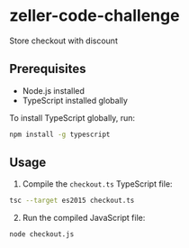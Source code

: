 # zeller-code-challenge
Store checkout with discount

## Prerequisites

- Node.js installed
- TypeScript installed globally

To install TypeScript globally, run:
```bash
npm install -g typescript
```

## Usage
1. Compile the `checkout.ts` TypeScript file:
  ```bash
tsc --target es2015 checkout.ts
```
2. Run the compiled JavaScript file:
  
```bash
node checkout.js  
```
   
